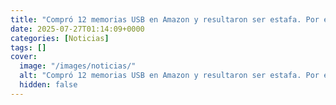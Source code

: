 ```yaml
---
title: "Compró 12 memorias USB en Amazon y resultaron ser estafa. Por eso creó una app gratis para detectarlas"
date: 2025-07-27T01:14:09+0000
categories: [Noticias]
tags: []
cover:
  image: "/images/noticias/"
  alt: "Compró 12 memorias USB en Amazon y resultaron ser estafa. Por eso creó una app gratis para detectarlas"
  hidden: false
---
```



